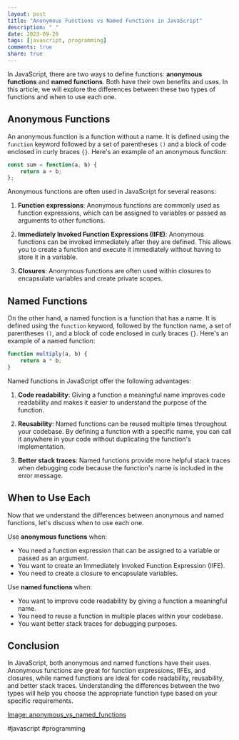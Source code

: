 ```yaml
---
layout: post
title: "Anonymous Functions vs Named Functions in JavaScript"
description: " "
date: 2023-09-20
tags: [javascript, programming]
comments: true
share: true
---
```


In JavaScript, there are two ways to define functions: **anonymous functions** and **named functions**. Both have their own benefits and uses. In this article, we will explore the differences between these two types of functions and when to use each one.

## Anonymous Functions

An anonymous function is a function without a name. It is defined using the `function` keyword followed by a set of parentheses `()` and a block of code enclosed in curly braces `{}`. Here's an example of an anonymous function:

```javascript
const sum = function(a, b) {
    return a + b;
};
```

Anonymous functions are often used in JavaScript for several reasons:

1. **Function expressions**: Anonymous functions are commonly used as function expressions, which can be assigned to variables or passed as arguments to other functions.

2. **Immediately Invoked Function Expressions (IIFE)**: Anonymous functions can be invoked immediately after they are defined. This allows you to create a function and execute it immediately without having to store it in a variable.

3. **Closures**: Anonymous functions are often used within closures to encapsulate variables and create private scopes.

## Named Functions

On the other hand, a named function is a function that has a name. It is defined using the `function` keyword, followed by the function name, a set of parentheses `()`, and a block of code enclosed in curly braces `{}`. Here's an example of a named function:

```javascript
function multiply(a, b) {
    return a * b;
}
```

Named functions in JavaScript offer the following advantages:

1. **Code readability**: Giving a function a meaningful name improves code readability and makes it easier to understand the purpose of the function.

2. **Reusability**: Named functions can be reused multiple times throughout your codebase. By defining a function with a specific name, you can call it anywhere in your code without duplicating the function's implementation.

3. **Better stack traces**: Named functions provide more helpful stack traces when debugging code because the function's name is included in the error message.

## When to Use Each

Now that we understand the differences between anonymous and named functions, let's discuss when to use each one.

Use **anonymous functions** when:

- You need a function expression that can be assigned to a variable or passed as an argument.
- You want to create an Immediately Invoked Function Expression (IIFE).
- You need to create a closure to encapsulate variables.

Use **named functions** when:

- You want to improve code readability by giving a function a meaningful name.
- You need to reuse a function in multiple places within your codebase.
- You want better stack traces for debugging purposes.

## Conclusion

In JavaScript, both anonymous and named functions have their uses. Anonymous functions are great for function expressions, IIFEs, and closures, while named functions are ideal for code readability, reusability, and better stack traces. Understanding the differences between the two types will help you choose the appropriate function type based on your specific requirements.

[Image: anonymous_vs_named_functions](https://example.com/images/anonymous_vs_named_functions.png)

#javascript #programming